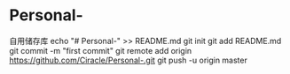 # Personal-
自用储存库
echo "# Personal-" >> README.md
git init
git add README.md
git commit -m "first commit"
git remote add origin https://github.com/Ciracle/Personal-.git
git push -u origin master
